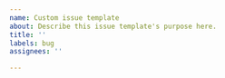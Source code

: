 ```yaml
---
name: Custom issue template
about: Describe this issue template's purpose here.
title: ''
labels: bug
assignees: ''

---
```

